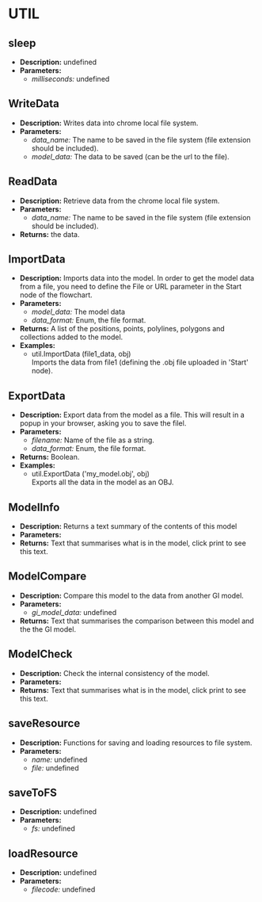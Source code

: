 # UTIL    

## sleep  
* **Description:** undefined  
* **Parameters:**  
  * *milliseconds:* undefined  
  
## WriteData  
* **Description:** Writes data into chrome local file system.  
* **Parameters:**  
  * *data_name:* The name to be saved in the file system (file extension should be included).  
  * *model_data:* The data to be saved (can be the url to the file).
  
  
## ReadData  
* **Description:** Retrieve data from the chrome local file system.  
* **Parameters:**  
  * *data_name:* The name to be saved in the file system (file extension should be included).  
* **Returns:** the data.  
  
## ImportData  
* **Description:** Imports data into the model.
In order to get the model data from a file, you need to define the File or URL parameter
in the Start node of the flowchart.  
* **Parameters:**  
  * *model_data:* The model data  
  * *data_format:* Enum, the file format.  
* **Returns:** A list of the positions, points, polylines, polygons and collections added to the model.  
* **Examples:**  
  * util.ImportData (file1_data, obj)  
    Imports the data from file1 (defining the .obj file uploaded in 'Start' node).
  
  
## ExportData  
* **Description:** Export data from the model as a file.
This will result in a popup in your browser, asking you to save the filel.  
* **Parameters:**  
  * *filename:* Name of the file as a string.  
  * *data_format:* Enum, the file format.  
* **Returns:** Boolean.  
* **Examples:**  
  * util.ExportData ('my_model.obj', obj)  
    Exports all the data in the model as an OBJ.
  
  
## ModelInfo  
* **Description:** Returns a text summary of the contents of this model  
* **Parameters:**  
* **Returns:** Text that summarises what is in the model, click print to see this text.  
  
## ModelCompare  
* **Description:** Compare this model to the data from another GI model.  
* **Parameters:**  
  * *gi_model_data:* undefined  
* **Returns:** Text that summarises the comparison between this model and the the GI model.  
  
## ModelCheck  
* **Description:** Check the internal consistency of the model.  
* **Parameters:**  
* **Returns:** Text that summarises what is in the model, click print to see this text.  
  
## saveResource  
* **Description:** Functions for saving and loading resources to file system.  
* **Parameters:**  
  * *name:* undefined  
  * *file:* undefined  
  
## saveToFS  
* **Description:** undefined  
* **Parameters:**  
  * *fs:* undefined  
  
## loadResource  
* **Description:** undefined  
* **Parameters:**  
  * *filecode:* undefined  
  
